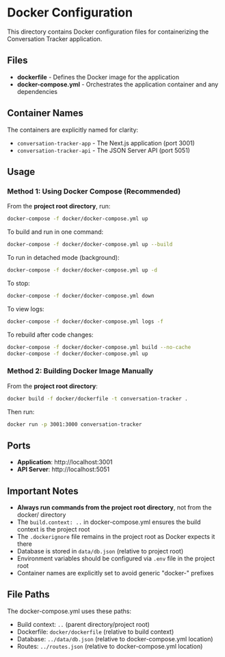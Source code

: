 # Docker Configuration

This directory contains Docker configuration files for containerizing the Conversation Tracker application.

## Files

- **dockerfile** - Defines the Docker image for the application
- **docker-compose.yml** - Orchestrates the application container and any dependencies

## Container Names

The containers are explicitly named for clarity:
- `conversation-tracker-app` - The Next.js application (port 3001)
- `conversation-tracker-api` - The JSON Server API (port 5051)

## Usage

### Method 1: Using Docker Compose (Recommended)

From the **project root directory**, run:
```bash
docker-compose -f docker/docker-compose.yml up
```

To build and run in one command:
```bash
docker-compose -f docker/docker-compose.yml up --build
```

To run in detached mode (background):
```bash
docker-compose -f docker/docker-compose.yml up -d
```

To stop:
```bash
docker-compose -f docker/docker-compose.yml down
```

To view logs:
```bash
docker-compose -f docker/docker-compose.yml logs -f
```

To rebuild after code changes:
```bash
docker-compose -f docker/docker-compose.yml build --no-cache
docker-compose -f docker/docker-compose.yml up
```

### Method 2: Building Docker Image Manually

From the **project root directory**:
```bash
docker build -f docker/dockerfile -t conversation-tracker .
```

Then run:
```bash
docker run -p 3001:3000 conversation-tracker
```

## Ports

- **Application**: http://localhost:3001
- **API Server**: http://localhost:5051

## Important Notes

- **Always run commands from the project root directory**, not from the docker/ directory
- The `build.context: ..` in docker-compose.yml ensures the build context is the project root
- The `.dockerignore` file remains in the project root as Docker expects it there
- Database is stored in `data/db.json` (relative to project root)
- Environment variables should be configured via `.env` file in the project root
- Container names are explicitly set to avoid generic "docker-" prefixes

## File Paths

The docker-compose.yml uses these paths:
- Build context: `..` (parent directory/project root)
- Dockerfile: `docker/dockerfile` (relative to build context)
- Database: `../data/db.json` (relative to docker-compose.yml location)
- Routes: `../routes.json` (relative to docker-compose.yml location)